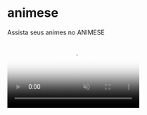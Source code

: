 # animese

Assista seus animes no ANIMESE

<video autoplay loop muted="true" poster="https://imgur.com/3L1hhNz">
    <source src="https://i.imgur.com/iHzu04n.mp4" type="video/mp4">
    <source src="https://i.imgur.com/iHzu04n.webm" type="video/webm">
</video>
